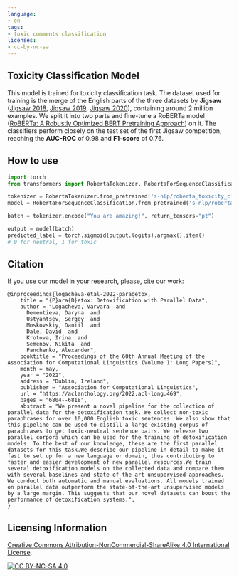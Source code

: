 ```yaml
---
language:
- en
tags:
- toxic comments classification
licenses:
- cc-by-nc-sa
---
```


## Toxicity Classification Model

This model is trained for toxicity classification task. The dataset used for training is the merge of the English parts of the three datasets by **Jigsaw** ([Jigsaw 2018](https://www.kaggle.com/c/jigsaw-toxic-comment-classification-challenge), [Jigsaw 2019](https://www.kaggle.com/c/jigsaw-unintended-bias-in-toxicity-classification), [Jigsaw 2020](https://www.kaggle.com/c/jigsaw-multilingual-toxic-comment-classification)), containing around 2 million examples. We split it into two parts and fine-tune a RoBERTa model ([RoBERTa: A Robustly Optimized BERT Pretraining Approach](https://arxiv.org/abs/1907.11692)) on it. The classifiers perform closely on the test set of the first Jigsaw competition, reaching the **AUC-ROC** of 0.98 and **F1-score** of 0.76.

## How to use
```python
import torch
from transformers import RobertaTokenizer, RobertaForSequenceClassification

tokenizer = RobertaTokenizer.from_pretrained('s-nlp/roberta_toxicity_classifier')
model = RobertaForSequenceClassification.from_pretrained('s-nlp/roberta_toxicity_classifier')

batch = tokenizer.encode("You are amazing!", return_tensors="pt")

output = model(batch)
predicted_label = torch.sigmoid(output.logits).argmax().item()
# 0 for neutral, 1 for toxic
```

## Citation

If you use our model in your research, please, cite our work:

```
@inproceedings{logacheva-etal-2022-paradetox,
    title = "{P}ara{D}etox: Detoxification with Parallel Data",
    author = "Logacheva, Varvara  and
      Dementieva, Daryna  and
      Ustyantsev, Sergey  and
      Moskovskiy, Daniil  and
      Dale, David  and
      Krotova, Irina  and
      Semenov, Nikita  and
      Panchenko, Alexander",
    booktitle = "Proceedings of the 60th Annual Meeting of the Association for Computational Linguistics (Volume 1: Long Papers)",
    month = may,
    year = "2022",
    address = "Dublin, Ireland",
    publisher = "Association for Computational Linguistics",
    url = "https://aclanthology.org/2022.acl-long.469",
    pages = "6804--6818",
    abstract = "We present a novel pipeline for the collection of parallel data for the detoxification task. We collect non-toxic paraphrases for over 10,000 English toxic sentences. We also show that this pipeline can be used to distill a large existing corpus of paraphrases to get toxic-neutral sentence pairs. We release two parallel corpora which can be used for the training of detoxification models. To the best of our knowledge, these are the first parallel datasets for this task.We describe our pipeline in detail to make it fast to set up for a new language or domain, thus contributing to faster and easier development of new parallel resources.We train several detoxification models on the collected data and compare them with several baselines and state-of-the-art unsupervised approaches. We conduct both automatic and manual evaluations. All models trained on parallel data outperform the state-of-the-art unsupervised models by a large margin. This suggests that our novel datasets can boost the performance of detoxification systems.",
}
```

## Licensing Information

[Creative Commons Attribution-NonCommercial-ShareAlike 4.0 International License][cc-by-nc-sa].

[![CC BY-NC-SA 4.0][cc-by-nc-sa-image]][cc-by-nc-sa]

[cc-by-nc-sa]: http://creativecommons.org/licenses/by-nc-sa/4.0/
[cc-by-nc-sa-image]: https://i.creativecommons.org/l/by-nc-sa/4.0/88x31.png